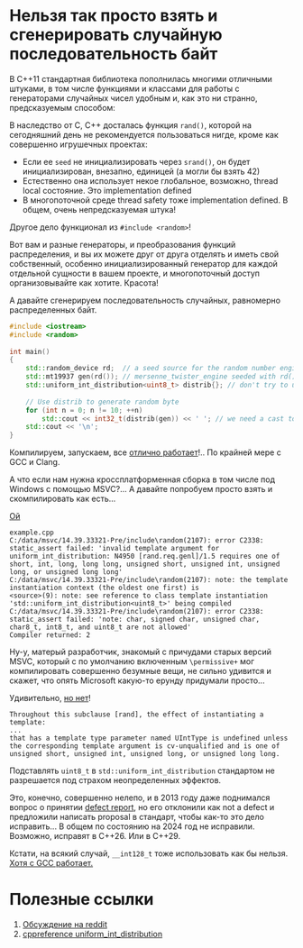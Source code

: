 # Нельзя так просто взять и сгенерировать случайную последовательность байт

В C++11 стандартная библиотека пополнилась многими отличными штуками, в том числе функциями и классами для работы с генераторами случайных чисел удобным и, как это ни странно, предсказуемым способом:

В наследство от C, С++ досталась функция `rand()`, которой на сегодняшний день не рекомендуется пользоваться нигде, кроме как совершенно игрушечных проектах:
- Если ее `seed` не инициализировать через `srand()`, он будет инициализирован, внезапно, единицей (а могли бы взять 42)
- Естественно она использует некое глобальное, возможно, thread local состояние. Это implementation defined
- В многопоточной среде thread safety тоже implementation defined. 
В общем, очень непредсказуемая штука!

Другое дело функционал из `#include <random>`!

Вот вам и разные генераторы, и преобразования функций распределения, и вы их можете друг от друга отделять и иметь свой собственный, особенно инициализированный генератор для каждой отдельной сущности в вашем проекте, и многопоточный доступ организовывайте как хотите. Красота!

А давайте сгенерируем последовательность случайных, равномерно распределенных байт.

```C++
#include <iostream>
#include <random>
 
int main()
{
    std::random_device rd;  // a seed source for the random number engine
    std::mt19937 gen(rd()); // mersenne_twister_engine seeded with rd()
    std::uniform_int_distribution<uint8_t> distrib{}; // don't try to use std::byte! it won't compile
 
    // Use distrib to generate random byte
    for (int n = 0; n != 10; ++n)
        std::cout << int32_t(distrib(gen)) << ' '; // we need a cast to print numeric values instead of characters
    std::cout << '\n';
}
```
Компилируем, запускаем, все [отлично работает](https://godbolt.org/z/xh1bY7PTq)!..
По крайней мере c GCC и Clang.

А что если нам нужна кроссплатформенная сборка в том числе под Windows с помощью MSVC?... А давайте попробуем просто взять и скомпилировать как есть...

[Ой](https://godbolt.org/z/Ka93s7sW6)

```
example.cpp
C:/data/msvc/14.39.33321-Pre/include\random(2107): error C2338: static_assert failed: 'invalid template argument for uniform_int_distribution: N4950 [rand.req.genl]/1.5 requires one of short, int, long, long long, unsigned short, unsigned int, unsigned long, or unsigned long long'
C:/data/msvc/14.39.33321-Pre/include\random(2107): note: the template instantiation context (the oldest one first) is
<source>(9): note: see reference to class template instantiation 'std::uniform_int_distribution<uint8_t>' being compiled
C:/data/msvc/14.39.33321-Pre/include\random(2107): error C2338: static_assert failed: 'note: char, signed char, unsigned char, char8_t, int8_t, and uint8_t are not allowed'
Compiler returned: 2
```

Ну-у, матерый разработчик, знакомый с причудами старых версий MSVC, который с по умолчанию включенным `\permissive+` мог компилировать совершенно безумные вещи, не сильно удивится и скажет, что опять Microsoft какую-то ерунду придумали просто...

Удивительно, [но нет](https://eel.is/c++draft/rand#req.genl-1.6)!

```
Throughout this subclause [rand], the effect of instantiating a template:
...
that has a template type parameter named UIntType is undefined unless the corresponding template argument is cv-unqualified and is one of unsigned short, unsigned int, unsigned long, or unsigned long long.
```

Подставлять `uint8_t` в `std::uniform_int_distribution` стандартом не разрешается под страхом неопределенных эффектов.

Это, конечно, совершенно нелепо, и в 2013 году даже поднимался вопрос о принятии [defect report](https://cplusplus.github.io/LWG/issue2326), но его отклонили как not a defect и предложили написать proposal в стандарт, чтобы как-то это дело исправить... В общем по состоянию на 2024 год не исправили. Возможно, исправят в C++26. Или в C++29.

Кстати, на всякий случай, `__int128_t` тоже использовать как бы нельзя. [Хотя с GCC работает.](https://godbolt.org/z/9Mxrx6aEr)

# Полезные ссылки
1. [Обсуждение на reddit](https://www.reddit.com/r/cpp/comments/1czwa5h/is_instantiating_stduniform_int_distributionuint8/)
2. [cppreference uniform_int_distribution](https://en.cppreference.com/w/cpp/numeric/random/uniform_int_distribution)

